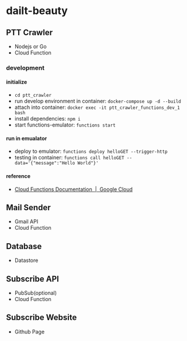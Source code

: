# dailt-beauty

## PTT Crawler

- Nodejs or Go
- Cloud Function

### development

#### initialize

- `cd ptt_crawler`
- run develop environment in container: `docker-compose up -d --build`
- attach into container: `docker exec -it ptt_crawler_functions_dev_1 bash`
- install dependencies: `npm i`
- start functions-emulator: `functions start`

#### run in emualator

- deploy to emulator: `functions deploy helloGET --trigger-http`
- testing in container: `functions call helloGET --data='{"message":"Hello World"}'`

#### reference

- [Cloud Functions Documentation  |  Google Cloud](https://cloud.google.com/functions/docs/emulator)

## Mail Sender

- Gmail API
- Cloud Function

## Database

- Datastore

## Subscribe API

- PubSub(optional)
- Cloud Function

## Subscribe Website

- Github Page
